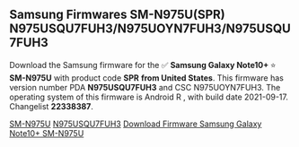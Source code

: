 <h2>Samsung Firmwares SM-N975U(SPR) N975USQU7FUH3/N975UOYN7FUH3/N975USQU7FUH3</h2>
Download the Samsung firmware for the ✅ <strong>Samsung Galaxy Note10+ </strong> ⭐ <strong>SM-N975U</strong> with product code <strong>SPR</strong> <strong> from United States</strong>. This firmware has version number PDA <strong>N975USQU7FUH3</strong> and CSC N975UOYN7FUH3. The operating system of this firmware is Android R , with build date 2021-09-17. Changelist <strong>22338387</strong>.


[SM-N975U](https://samfirm.shop/samsung/model/SM-N975U)
[N975USQU7FUH3](https://samfirm.shop/samsung/pda/N975USQU7FUH3)
[Download Firmware Samsung Galaxy Note10+ SM-N975U](https://samfirm.shop/samsung/firmware/457518)
